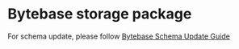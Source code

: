 # Bytebase storage package

For schema update, please follow [Bytebase Schema Update Guide](https://github.com/youzi-1122/bytebase/blob/main/docs/schema-update-guide.md)
